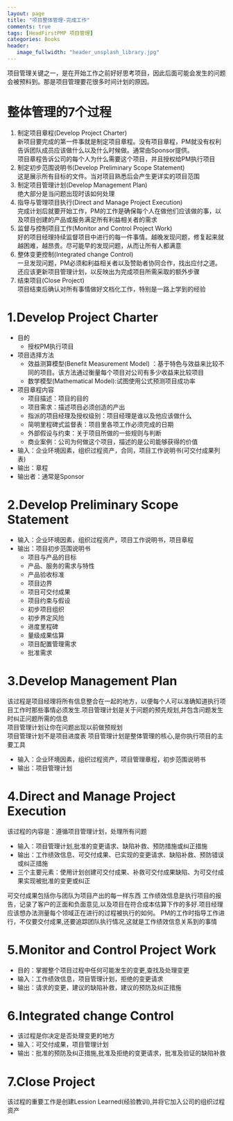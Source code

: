 ```yaml
---
layout: page
title: "项目整体管理-完成工作"
comments: true
tags: [HeadFirstPMP 项目管理]
categories: Books 
header:
   image_fullwidth: "header_unsplash_library.jpg"
---
```


项目管理关键之一，是在开始工作之前好好思考项目，因此后面可能会发生的问题会被预料到。那是项目管理要花很多时间计划的原因。

# 整体管理的7个过程

1. 制定项目章程(Develop Project Charter)   
新项目要完成的第一件事就是制定项目章程。没有项目章程，PM就没有权利告诉团队成员应该做什么以及什么时候做。通常由Sponsor提供。    
项目章程告诉公司的每个人为什么需要这个项目，并且授权给PM执行项目
2. 制定初步范围说明书(Develop Preliminary Scope Statement)    
这是展示所有目标的文件。当对项目熟悉后会产生更详实的项目范围
3. 制定项目管理计划(Develop Management Plan)    
绝大部分是当问题出现时该如何处理
4. 指导与管理项目执行(Direct and Manage Project  Execution)     
完成计划后就要开始工作，PM的工作是确保每个人在做他们应该做的事，以及项目创建的产品或服务满足所有利益相关者的需求
5. 监督与控制项目工作(Monitor and Control Project Work)    
好的项目经理持续监督项目中进行的每一件事情。越晚发现问题，修复起来就越困难，越昂贵。尽可能早的发现问题，从而让所有人都满意
6. 整体变更控制(Integrated change Control)    
一旦发现问题，PM必须和利益相关者以及赞助者协同合作，找出应付之道。还应该更新项目管理计划，以反映出为完成项目所需采取的额外步骤
7. 结束项目(Close Project)    
项目结束后确认对所有事情做好文档化工作，特别是一路上学到的经验

# 1.Develop Project Charter   
* 目的
    * 授权PM执行项目    
* 项目选择方法   
    * 效益测算模型(Benefit Measurement Model) ：基于特色与效益来比较不同的项目。该方法通过衡量每个项目对公司有多少收益来比较项目
    * 数学模型(Mathematical Model):试图使用公式预测项目成功率
* 项目章程内容   
    * 项目描述：项目的目的
    * 项目需求：描述项目必须创造的产出
    * 指派的项目经理及授权级别：项目经理是谁以及他应该做什么
    * 简明里程碑式监督表：项目里各项工作必须完成的日期
    * 外部假设与约束：关于项目所做的一些规则与判断
    * 商业案例：公司为何做这个项目，描述的是公司能够获得的价值
* 输入：企业环境因素，组织过程资产，合同，项目工作说明书(可交付成果列表)
* 输出：章程
* 输出者：通常是Sponsor

# 2.Develop Preliminary Scope Statement    
* 输入：企业环境因素，组织过程资产，项目工作说明书，项目章程
* 输出：项目初步范围说明书    
    * 项目与产品的目标
    * 产品、服务的需求与特性
    * 产品验收标准
    * 项目边界
    * 项目可交付成果
    * 项目约束与假设
    * 初步项目组织
    * 初步界定风险
    * 进度里程碑
    * 量级成果估算
    * 项目配置管理需求
    * 批准需求

# 3.Develop Management Plan    
该过程是项目经理将所有信息整合在一起的地方，以便每个人可以准确知道执行项目工作时那些事情必须发生.项目管理计划是关于问题的预先规划,并包含问题发生时纠正问题所需的信息    
项目管理计划让你在问题出现以前做预规划    
项目管理计划不是项目进度表
项目管理计划是整体管理的核心,是你执行项目的主要工具

* 输入：企业环境因素，组织过程资产，项目管理章程，初步范围说明书
* 输出：项目管理计划

# 4.Direct and Manage Project  Execution     
该过程的内容是：遵循项目管理计划，处理所有问题

* 输入：项目管理计划,批准的变更请求、缺陷补救、预防措施或纠正措施
* 输出：工作绩效信息、可交付成果、已实现的变更请求、缺陷补救、预防错误或纠正措施
* 三个主要元素：使用计划创建可交付成果、补救可交付成果缺陷、为可交付成果实现被批准的变更或纠正    

可交付成果包括你与团队为项目产出的每一样东西
工作绩效信息是执行项目的报告，记录了客户的正面和负面意见,以及项目在符合成本估算下作的多好.项目经理应该想办法测量每个领域正在进行的过程被执行的如何。
PM的工作时指导工作进行，不仅要交付成果,还要追踪团队执行情况,这就是工作绩效信息关系到的事情

# 5.Monitor and Control Project Work    
* 目的：掌握整个项目过程中任何可能发生的变更,查找及处理变更
* 输入：工作绩效信息，项目管理计划，拒绝的变更请求
* 输出：请求的变更，建议的缺陷补救，建议的预防及纠正措施

# 6.Integrated change Control        
* 该过程是你决定是否处理变更的地方    
* 输入：可交付成果，项目管理计划
* 输出：批准的预防及纠正措施,批准及拒绝的变更请求，批准及验证的缺陷补救

# 7.Close Project    
该过程的重要工作是创建Lession Learned(经验教训),并将它加入公司的组织过程资产